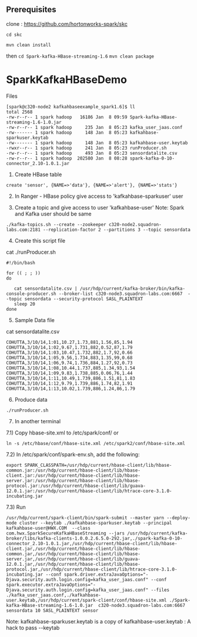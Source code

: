 Prerequisites 
-----------------
clone : https://github.com/hortonworks-spark/skc

`cd skc`

`mvn clean install`

then `cd Spark-kafka-HBase-streaming-1.6`
`mvn clean package`


# SparkKafkaHBaseDemo
Files 
```
[spark@c320-node2 kafkahbaseexample_spark1.6]$ ll
total 2568
-rw-r--r-- 1 spark hadoop   16186 Jan  8 09:59 Spark-kafka-HBase-streaming-1.6-1.0.jar
-rw-r--r-- 1 spark hadoop     235 Jan  8 05:23 kafka_user_jaas.conf
-rw------- 1 spark hadoop     148 Jan  8 05:23 kafkahbase-sparkuser.keytab
-rw------- 1 spark hadoop     148 Jan  8 05:23 kafkahbase-user.keytab
-rwxr--r-- 1 spark hadoop     241 Jan  8 05:23 runProducer.sh
-rw-r--r-- 1 spark hadoop     493 Jan  8 05:23 sensordatalite.csv
-rw-r--r-- 1 spark hadoop  202580 Jan  8 08:28 spark-kafka-0-10-connector_2.10-1.0.1.jar
```

1) Create HBase table
```
create 'sensor', {NAME=>'data'}, {NAME=>'alert'}, {NAME=>'stats'}
```
2) In Ranger - HBase policy give access to 'kafkahbase-sparkuser' user


3) Create a topic and give access to user 'kafkahbase-user'
Note: Spark and Kafka user should be same

```
./kafka-topics.sh --create --zookeeper c320-node2.squadron-labs.com:2181 --replication-factor 2 --partitions 3 --topic sensordata
```
4) Create this script file

cat ./runProducer.sh
```
#!/bin/bash

for (( ; ; ))
do

   cat sensordatalite.csv | /usr/hdp/current/kafka-broker/bin/kafka-console-producer.sh --broker-list c320-node3.squadron-labs.com:6667  --topic sensordata --security-protocol SASL_PLAINTEXT
   sleep 20
done
```


5) Sample Data file

cat sensordatalite.csv
```
COHUTTA,3/10/14,1:01,10.27,1.73,881,1.56,85,1.94
COHUTTA,3/10/14,1:02,9.67,1.731,882,0.52,87,1.79
COHUTTA,3/10/14,1:03,10.47,1.732,882,1.7,92,0.66
COHUTTA,3/10/14,1:05,9.56,1.734,883,1.35,99,0.68
COHUTTA,3/10/14,1:06,9.74,1.736,884,1.27,92,0.73
COHUTTA,3/10/14,1:08,10.44,1.737,885,1.34,93,1.54
COHUTTA,3/10/14,1:09,9.83,1.738,885,0.06,76,1.44
COHUTTA,3/10/14,1:11,10.49,1.739,886,1.51,81,1.83
COHUTTA,3/10/14,1:12,9.79,1.739,886,1.74,82,1.91
COHUTTA,3/10/14,1:13,10.02,1.739,886,1.24,86,1.79
```
6) Produce data
```
./runProducer.sh
```
7) In another terminal

7.1) Copy hbase-site.xml to /etc/spark/conf/  or
```
ln -s /etc/hbase/conf/hbase-site.xml /etc/spark2/conf/hbase-site.xml
```

7.2) In /etc/spark/conf/spark-env.sh, add the following:

```
export SPARK_CLASSPATH=/usr/hdp/current/hbase-client/lib/hbase-common.jar:/usr/hdp/current/hbase-client/lib/hbase-client.jar:/usr/hdp/current/hbase-client/lib/hbase-server.jar:/usr/hdp/current/hbase-client/lib/hbase-protocol.jar:/usr/hdp/current/hbase-client/lib/guava-12.0.1.jar:/usr/hdp/current/hbase-client/lib/htrace-core-3.1.0-incubating.jar
```

7.3) Run

```/usr/hdp/current/spark-client/bin/spark-submit --master yarn --deploy-mode cluster --keytab ./kafkahbase-sparkuser.keytab --principal kafkahbase-user@HWX.COM  --class com.hwx.SparkSecureKafkaHBaseStreaming --jars /usr/hdp/current/kafka-broker/libs/kafka-clients-1.0.0.2.6.5.0-292.jar,./spark-kafka-0-10-connector_2.10-1.0.1.jar,/usr/hdp/current/hbase-client/lib/hbase-client.jar,/usr/hdp/current/hbase-client/lib/hbase-common.jar,/usr/hdp/current/hbase-client/lib/hbase-server.jar,/usr/hdp/current/hbase-client/lib/guava-12.0.1.jar,/usr/hdp/current/hbase-client/lib/hbase-protocol.jar,/usr/hdp/current/hbase-client/lib/htrace-core-3.1.0-incubating.jar --conf spark.driver.extraJavaOptions="-Djava.security.auth.login.config=kafka_user_jaas.conf" --conf spark.executor.extraJavaOptions="-Djava.security.auth.login.config=kafka_user_jaas.conf" --files ./kafka_user_jaas.conf,./kafkahbase-user.keytab,/usr/hdp/current/spark-client/conf/hbase-site.xml ./Spark-kafka-HBase-streaming-1.6-1.0.jar  c320-node3.squadron-labs.com:6667 sensordata 10 SASL_PLAINTEXT sensor ```

Note: kafkahbase-sparkuser.keytab is a copy of kafkahbase-user.keytab : A hack to pass  --keytab
